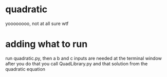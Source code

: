 # quadratic

yoooooooo,  not at all sure wtf

# adding what to run

run quadratic.py, then a b and c inputs are needed at the terminal window
after you do that you call QuadLibrary.py and that solution from the quadratic
equation